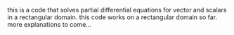 this is a code that solves partial differential equations for vector and scalars in a rectangular domain.
this code works on a rectangular domain so far.
more explanations to come...
